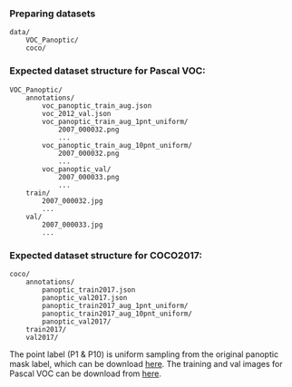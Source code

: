 ### Preparing datasets

```
data/  
    VOC_Panoptic/  
    coco/  
```


    
### Expected dataset structure for Pascal VOC:

```
VOC_Panoptic/  
    annotations/  
        voc_panoptic_train_aug.json    
        voc_2012_val.json  
        voc_panoptic_train_aug_1pnt_uniform/  
            2007_000032.png  
            ...  
        voc_panoptic_train_aug_10pnt_uniform/  
            2007_000032.png  
            ...  
        voc_panoptic_val/  
            2007_000033.png  
            ...  
    train/  
        2007_000032.jpg  
        ...  
    val/  
        2007_000033.jpg   
        ...
```




### Expected dataset structure for COCO2017:

```
coco/  
    annotations/   
        panoptic_train2017.json  
        panoptic_val2017.json  
        panoptic_train2017_aug_1pnt_uniform/  
        panoptic_train2017_aug_10pnt_uniform/  
        panoptic_val2017/
    train2017/  
    val2017/
```

The point label (P1 & P10) is uniform sampling from the original panoptic mask label, 
which can be download [here](https://drive.google.com/drive/folders/1XNVctOBqwXrxUSyuwec5lRIlVz-pplLX?usp=sharing). 
The training and val images for Pascal VOC can be download from [here](https://drive.google.com/file/d/16Mz13NSZBbhwPuRxiwi7ZA2Qvt9DaKtN/view?usp=sharing).









    

    
    









